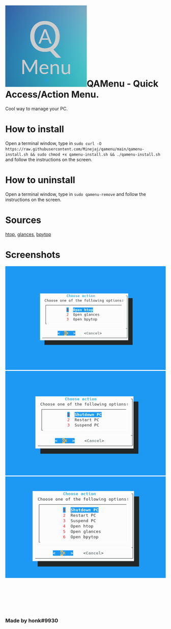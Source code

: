 # ![](https://raw.githubusercontent.com/Minejaj/qamenu/main/icon.png)QAMenu - Quick Access/Action Menu.
Cool way to manage your PC.

# How to install
Open a terminal window, type in `sudo curl -O https://raw.githubusercontent.com/Minejaj/qamenu/main/qamenu-install.sh && sudo chmod +x qamenu-install.sh && ./qamenu-install.sh` and follow the instructions on the screen.

# How to uninstall
Open a terminal window, type in `sudo qamenu-remove` and follow the instructions on the screen.

# Sources
[htop](https://github.com/htop-dev/htop), [glances](https://github.com/nicolargo/glances), [bpytop](https://github.com/aristocratos/bpytop)

# Screenshots
![Power actions only](https://raw.githubusercontent.com/Minejaj/qamenu/main/ss1.png)
![Task managers only](https://raw.githubusercontent.com/Minejaj/qamenu/main/ss2.png)
![Power actions and task managers](https://raw.githubusercontent.com/Minejaj/qamenu/main/ss3.png)


<br><br><br><br>
# 
### Made by honk#9930
